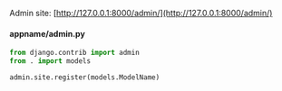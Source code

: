 ---
---

Admin site: [http://127.0.0.1:8000/admin/](http://127.0.0.1:8000/admin/)

#### appname/admin.py
```python
from django.contrib import admin
from . import models

admin.site.register(models.ModelName)
```

